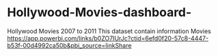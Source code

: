 # Hollywood-Movies-dashboard-
Hollywood Movies 2007 to 2011
This dataset contain information Movies 
https://app.powerbi.com/links/b0ZO7IUrJc?ctid=6efd0f20-57c8-4447-b53f-00d4992ca50b&pbi_source=linkShare
